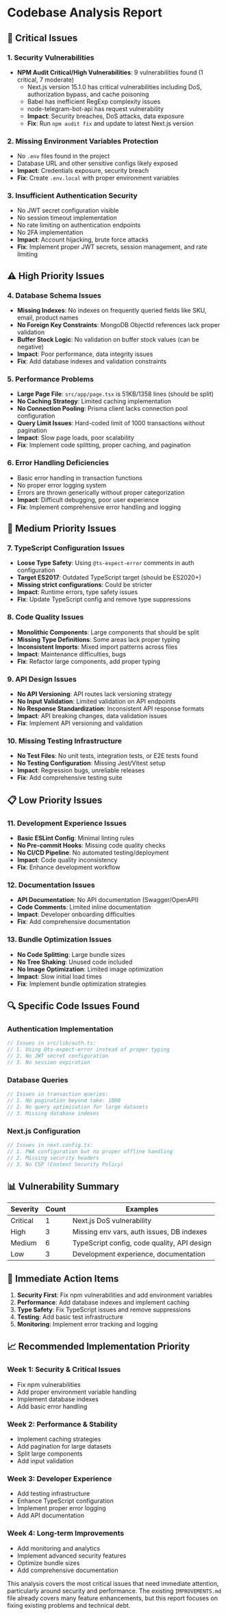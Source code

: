 # Codebase Analysis Report

## 🚨 Critical Issues

### 1. **Security Vulnerabilities**
- **NPM Audit Critical/High Vulnerabilities**: 9 vulnerabilities found (1 critical, 7 moderate)
  - Next.js version 15.1.0 has critical vulnerabilities including DoS, authorization bypass, and cache poisoning
  - Babel has inefficient RegExp complexity issues
  - node-telegram-bot-api has request vulnerability
  - **Impact**: Security breaches, DoS attacks, data exposure
  - **Fix**: Run `npm audit fix` and update to latest Next.js version

### 2. **Missing Environment Variables Protection**
- No `.env` files found in the project
- Database URL and other sensitive configs likely exposed
- **Impact**: Credentials exposure, security breach
- **Fix**: Create `.env.local` with proper environment variables

### 3. **Insufficient Authentication Security**
- No JWT secret configuration visible
- No session timeout implementation
- No rate limiting on authentication endpoints
- No 2FA implementation
- **Impact**: Account hijacking, brute force attacks
- **Fix**: Implement proper JWT secrets, session management, and rate limiting

## ⚠️ High Priority Issues

### 4. **Database Schema Issues**
- **Missing Indexes**: No indexes on frequently queried fields like SKU, email, product names
- **No Foreign Key Constraints**: MongoDB ObjectId references lack proper validation
- **Buffer Stock Logic**: No validation on buffer stock values (can be negative)
- **Impact**: Poor performance, data integrity issues
- **Fix**: Add database indexes and validation constraints

### 5. **Performance Problems**
- **Large Page File**: `src/app/page.tsx` is 51KB/1358 lines (should be split)
- **No Caching Strategy**: Limited caching implementation
- **No Connection Pooling**: Prisma client lacks connection pool configuration
- **Query Limit Issues**: Hard-coded limit of 1000 transactions without pagination
- **Impact**: Slow page loads, poor scalability
- **Fix**: Implement code splitting, proper caching, and pagination

### 6. **Error Handling Deficiencies**
- Basic error handling in transaction functions
- No proper error logging system
- Errors are thrown generically without proper categorization
- **Impact**: Difficult debugging, poor user experience
- **Fix**: Implement comprehensive error handling and logging

## 🔧 Medium Priority Issues

### 7. **TypeScript Configuration Issues**
- **Loose Type Safety**: Using `@ts-expect-error` comments in auth configuration
- **Target ES2017**: Outdated TypeScript target (should be ES2020+)
- **Missing strict configurations**: Could be stricter
- **Impact**: Runtime errors, type safety issues
- **Fix**: Update TypeScript config and remove type suppressions

### 8. **Code Quality Issues**
- **Monolithic Components**: Large components that should be split
- **Missing Type Definitions**: Some areas lack proper typing
- **Inconsistent Imports**: Mixed import patterns across files
- **Impact**: Maintenance difficulties, bugs
- **Fix**: Refactor large components, add proper typing

### 9. **API Design Issues**
- **No API Versioning**: API routes lack versioning strategy
- **No Input Validation**: Limited validation on API endpoints
- **No Response Standardization**: Inconsistent API response formats
- **Impact**: API breaking changes, data validation issues
- **Fix**: Implement API versioning and validation

### 10. **Missing Testing Infrastructure**
- **No Test Files**: No unit tests, integration tests, or E2E tests found
- **No Testing Configuration**: Missing Jest/Vitest setup
- **Impact**: Regression bugs, unreliable releases
- **Fix**: Add comprehensive testing suite

## 📋 Low Priority Issues

### 11. **Development Experience Issues**
- **Basic ESLint Config**: Minimal linting rules
- **No Pre-commit Hooks**: Missing code quality checks
- **No CI/CD Pipeline**: No automated testing/deployment
- **Impact**: Code quality inconsistency
- **Fix**: Enhance development workflow

### 12. **Documentation Issues**
- **API Documentation**: No API documentation (Swagger/OpenAPI)
- **Code Comments**: Limited inline documentation
- **Impact**: Developer onboarding difficulties
- **Fix**: Add comprehensive documentation

### 13. **Bundle Optimization Issues**
- **No Code Splitting**: Large bundle sizes
- **No Tree Shaking**: Unused code included
- **No Image Optimization**: Limited image optimization
- **Impact**: Slow initial load times
- **Fix**: Implement bundle optimization strategies

## 🔍 Specific Code Issues Found

### Authentication Implementation
```typescript
// Issues in src/lib/auth.ts:
// 1. Using @ts-expect-error instead of proper typing
// 2. No JWT secret configuration
// 3. No session expiration
```

### Database Queries
```typescript
// Issues in transaction queries:
// 1. No pagination beyond take: 1000
// 2. No query optimization for large datasets
// 3. Missing database indexes
```

### Next.js Configuration
```typescript
// Issues in next.config.ts:
// 1. PWA configuration but no proper offline handling
// 2. Missing security headers
// 3. No CSP (Content Security Policy)
```

## 📊 Vulnerability Summary

| Severity | Count | Examples |
|----------|--------|----------|
| Critical | 1 | Next.js DoS vulnerability |
| High | 3 | Missing env vars, auth issues, DB indexes |
| Medium | 6 | TypeScript config, code quality, API design |
| Low | 3 | Development experience, documentation |

## 🎯 Immediate Action Items

1. **Security First**: Fix npm vulnerabilities and add environment variables
2. **Performance**: Add database indexes and implement caching
3. **Type Safety**: Fix TypeScript issues and remove suppressions
4. **Testing**: Add basic test infrastructure
5. **Monitoring**: Implement error tracking and logging

## 📈 Recommended Implementation Priority

### Week 1: Security & Critical Issues
- Fix npm vulnerabilities
- Add proper environment variable handling
- Implement database indexes
- Add basic error handling

### Week 2: Performance & Stability
- Implement caching strategies
- Add pagination for large datasets
- Split large components
- Add input validation

### Week 3: Developer Experience
- Add testing infrastructure
- Enhance TypeScript configuration
- Implement proper error logging
- Add API documentation

### Week 4: Long-term Improvements
- Add monitoring and analytics
- Implement advanced security features
- Optimize bundle sizes
- Add comprehensive documentation

This analysis covers the most critical issues that need immediate attention, particularly around security and performance. The existing `IMPROVEMENTS.md` file already covers many feature enhancements, but this report focuses on fixing existing problems and technical debt.